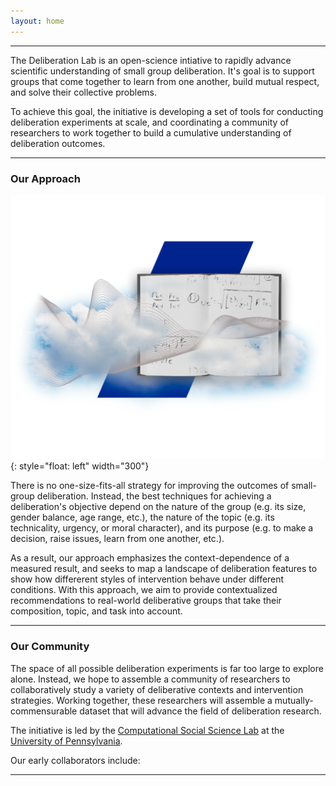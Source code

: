 ```yaml
---
layout: home
---
```


---

The Deliberation Lab is an open-science intiative to rapidly advance scientific understanding of small group deliberation. It's goal is to support groups that come together to learn from one another, build mutual respect, and solve their collective problems.

To achieve this goal, the initiative is developing a set of tools for conducting deliberation experiments at scale, and coordinating a community of researchers to work together to build a cumulative understanding of deliberation outcomes.

---

### Our Approach

![image](/assets/img/book_cloud.png){: style="float: left" width="300"}

There is no one-size-fits-all strategy for improving the outcomes of small-group deliberation. Instead, the best techniques for achieving a deliberation's objective depend on the nature of the group (e.g. its size, gender balance, age range, etc.), the nature of the topic (e.g. its technicality, urgency, or moral character), and its purpose (e.g. to make a decision, raise issues, learn from one another, etc.).

As a result, our approach emphasizes the context-dependence of a measured result, and seeks to map a landscape of deliberation features to show how differerent styles of intervention behave under different conditions. With this approach, we aim to provide contextualized recommendations to real-world deliberative groups that take their composition, topic, and task into account.

---

### Our Community

The space of all possible deliberation experiments is far too large to explore alone. Instead, we hope to assemble a community of researchers to collaboratively study a variety of deliberative contexts and intervention strategies. Working together, these researchers will assemble a mutually-commensurable dataset that will advance the field of deliberation research.

The initiative is led by the [Computational Social Science Lab](https://css.seas.upenn.edu/) at the [University of Pennsylvania](https://www.upenn.edu/).

Our early collaborators include:

---
